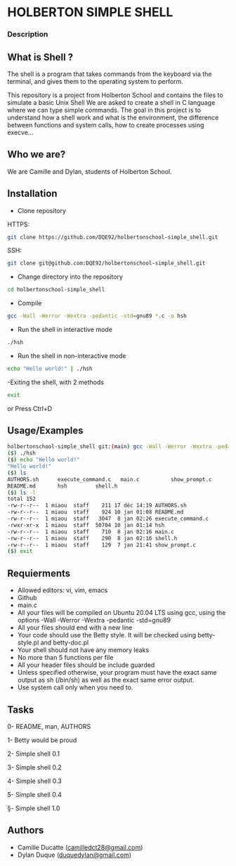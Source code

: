 
# HOLBERTON SIMPLE SHELL

### Description 

## What is Shell ?

The shell is a program that takes commands from the keyboard via the terminal, and gives them to the operating system to perform.

This repository is a project from Holberton School and contains the files to simulate a basic Unix Shell
We are asked to create a shell in C language where we can type simple commands.
The goal in this project is to understand how a shell work and what is the environment,
the difference between functions and system calls, how to create processes using execve...

## Who we are?

We are Camille and Dylan, students of Holberton School. 

## Installation

- Clone repository

HTTPS:
```bash
git clone https://github.com/DQE92/holbertonschool-simple_shell.git
```
SSH:
```bash
git clone git@github.com:DQE92/holbertonschool-simple_shell.git
```

- Change directory  into the repository
```bash
cd holbertonschool-simple_shell
```
- Compile 
```bash
gcc -Wall -Werror -Wextra -pedantic -std=gnu89 *.c -o hsh
```
- Run the shell in interactive mode
```bash
./hsh
```
- Run the shell in non-interactive mode
```bash
echo "Hello world!" | ./hsh
```
-Exiting the shell, with 2 methods
```bash
exit
```
or Press Ctrl+D

## Usage/Examples

```bash
holbertonschool-simple_shell git:(main) gcc -Wall -Werror -Wextra -pedantic -std=gnu89 *.c -o hsh
($) ./hsh
($) echo "Hello world!"
"Hello world!"
($) ls
AUTHORS.sh		execute_command.c	main.c			show_prompt.c
README.md		hsh			shell.h
($) ls -l
total 152
-rw-r--r--  1 miaou  staff    211 17 déc 14:19 AUTHORS.sh
-rw-r--r--  1 miaou  staff    924 10 jan 01:08 README.md
-rw-r--r--  1 miaou  staff   3047  8 jan 02:26 execute_command.c
-rwxr-xr-x  1 miaou  staff  50704 10 jan 01:14 hsh
-rw-r--r--  1 miaou  staff    710  8 jan 02:16 main.c
-rw-r--r--  1 miaou  staff    290  8 jan 02:16 shell.h
-rw-r--r--  1 miaou  staff    129  7 jan 21:41 show_prompt.c
($) exit
```
## Requierments

- Allowed editors: vi, vim, emacs
- Github
- main.c
- All your files will be compiled on Ubuntu 20.04 LTS using gcc, using the options
-Wall -Werror -Wextra -pedantic -std=gnu89
- All your files should end with a new line
- Your code should use the Betty style. It will be checked using betty-style.pl and betty-doc.pl
- Your shell should not have any memory leaks
- No more than 5 functions per file
- All your header files should be include guarded
- Unless specified otherwise, your program must have the exact same output as sh (/bin/sh) as well as the exact same error output.
- Use system call only when you need to.

## Tasks

0- README, man, AUTHORS

1- Betty would be proud 

2- Simple shell 0.1

3- Simple shell 0.2

4- Simple shell 0.3

5- Simple shell 0.4

§- Simple shell 1.0

## Authors

- Camille Ducatte (camilledct28@gmail.com)
- Dylan Duque (duquedylan@gmail.com)
